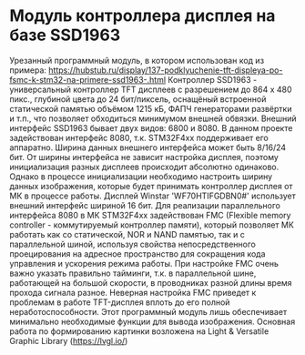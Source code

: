 # Модуль контроллера дисплея на базе SSD1963

Урезанный программный модуль, в котором использован код из примера:
https://hubstub.ru/display/137-podklyuchenie-tft-displeya-po-fsmc-k-stm32-na-primere-ssd1963-.html
Контроллер SSD1963  - универсальный  контроллер  TFT  дисплеев с  разрешением
до  864 х 480 пикс., глубиной цвета  до 24 бит/пиксель, оснащёный  встроенной
статической  памятью  объёмом 1215 кБ,  ФАПЧ  генераторами  развёртки и т.п.,
что позволяет обходиться минимумом внешней обвязки. Внешний интерфейс SSD1963
бывает двух видов: 6800 и 8080. В данном проекте задействован интерфейс 8080,
т.к. STM32F4xx поддерживает его аппаратно. Ширина данных внешнего  интерфейса
может быть 8/16/24 бит. От ширины интерфейса  не зависит  настройка  дисплея,
поэтому инициализация разных дисплеев происходит абсолютно  одинаково. Однако
в процессе инициализации  необходимо  настроить  ширину  данных  изображения,
которые будет принимать контроллер дисплея от МК в процессе  работы.  Дисплей
Winstar 'WF70HTIFGDBN0#' использует внешний интерфейс шириной 16 бит. 
Для реализации параллельного интерфейса  8080  в  МК  STM32F4xx  задействован
FMC (Flexible memory controller -  коммутируемый контроллер памяти),  который
позволяет  МК  работать  как  со  статической,  NOR и NAND  памятью,  так и с
параллельной шиной,  используя  свойства  непосредственного  проецирования на
адресное  пространство  для  сокращения  кода  управления и ускорения  режима
работы. При  настройке  FMC  очень важно указать правильно тайминги,  т.к.  в
параллельной шине, работающей на большой скорости, в проводниках разной длины
время прохода сигнала разное. Неверная настройка FMC приведет к  проблемам  в
работе TFT-дисплея вплоть до его полной неработоспособности.
Этот программный модуль лишь обеспечивает минимально необходимые  функции для
вывода изображения.  Основная  работа  по  формированию картинки возложена на
Light & Versatile Graphic Library (https://lvgl.io/)
